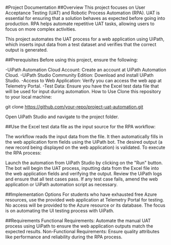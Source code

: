 #Project Documentation
##Overview
This project focuses on User Acceptance Testing (UAT) and Robotic Process Automation (RPA). UAT is essential for ensuring that a solution behaves as expected before going into production. RPA helps automate repetitive UAT tasks, allowing users to focus on more complex activities.

This project automates the UAT process for a web application using UiPath, which inserts input data from a test dataset and verifies that the correct output is generated.

##Prerequisites
Before using this project, ensure the following:

-UiPath Automation Cloud Account: Create an account at UiPath Automation Cloud.
-UiPath Studio Community Edition: Download and install UiPath Studio.
-Access to Web Application: Verify you can access the web app at Telemetry Portal.
-Test Data: Ensure you have the Excel test data file that will be used for input during automation.
How to Use
Clone this repository to your local machine:


git clone https://github.com/your-repo/project-uat-automation.git

Open UiPath Studio and navigate to the project folder.

##Use the Excel test data file as the input source for the RPA workflow:

The workflow reads the input data from the file.
It then automatically fills in the web application form fields using the UiPath bot.
The desired output (a new record being displayed on the web application) is validated.
To execute the RPA process:

Launch the automation from UiPath Studio by clicking on the "Run" button.
The bot will begin the UAT process, inputting data from the Excel file into the web application fields and verifying the output.
Review the UiPath logs and ensure that all test cases pass. If any test case fails, amend the web application or UiPath automation script as necessary.

##Implementation Options
For students who have exhausted free Azure resources, use the provided web application at Telemetry Portal for testing. No access will be provided to the Azure resource or its database. The focus is on automating the UI testing process with UiPath.

##Requirements
Functional Requirements: Automate the manual UAT process using UiPath to ensure the web application outputs match the expected results.
Non-Functional Requirements: Ensure quality attributes like performance and reliability during the RPA process.


